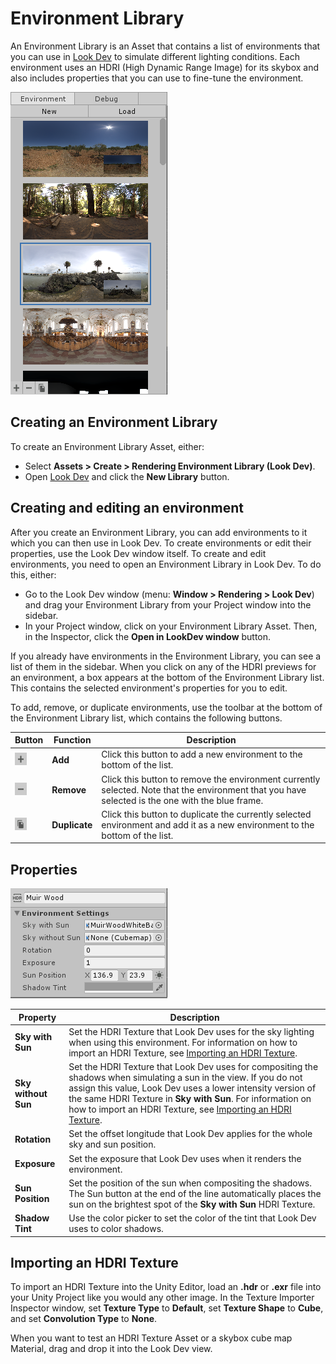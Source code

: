 # Environment Library

An Environment Library is an Asset that contains a list of environments that you can use in [Look Dev](Look-Dev.html) to simulate different lighting conditions. Each environment uses an HDRI (High Dynamic Range Image) for its skybox and also includes properties that you can use to fine-tune the environment.

<a name="Creation"></a>

![](Images/LookDevEnvironmentLibrary1.png)

## Creating an Environment Library

To create an Environment Library Asset, either:

- Select **Assets > Create > Rendering Environment Library (Look Dev)**.
- Open [Look Dev](Look-Dev.html) and click the **New Library** button.

## Creating and editing an environment

After you create an Environment Library, you can add environments to it which you can then use in Look Dev. To create environments or edit their properties, use the Look Dev window itself. To create and edit environments, you need to open an Environment Library in Look Dev. To do this, either:

- Go to the Look Dev window (menu: **Window > Rendering > Look Dev**) and drag your Environment Library from your Project window into the sidebar.
- In your Project window, click on your Environment Library Asset. Then, in the Inspector, click the **Open in LookDev window** button.

If you already have environments in the Environment Library, you can see a list of them in the sidebar. When you click on any of the HDRI previews for an environment, a box appears at the bottom of the Environment Library list. This contains the selected environment's properties for you to edit.

To add, remove, or duplicate environments, use the toolbar at the bottom of the Environment Library list, which contains the following buttons.

| **Button**                                                   | **Function**  | **Description**                                              |
| ------------------------------------------------------------ | ------------- | ------------------------------------------------------------ |
| ![](Images/LookDevEnvironmentLibrary2.png) | **Add**       | Click this button to add a new environment to the bottom of the list. |
| ![](Images/LookDevEnvironmentLibrary3.png) | **Remove**    | Click this button to remove the environment currently selected. Note that the environment that you have selected is the one with the blue frame. |
| ![](Images/LookDevEnvironmentLibrary4.png)                   | **Duplicate** | Click this button to duplicate the currently selected environment and add it as a new environment to the bottom of the list. |

## Properties

![](Images/LookDevEnvironmentLibrary5.png)

| **Property**        | **Description**                                              |
| ------------------- | ------------------------------------------------------------ |
| **Sky with Sun**    | Set the HDRI Texture that Look Dev uses for the sky lighting when using this environment. For information on how to import an HDRI Texture, see [Importing an HDRI Texture](#ImportingAnHDRI). |
| **Sky without Sun** | Set the HDRI Texture that Look Dev uses for compositing the shadows when simulating a sun in the view. If you do not assign this value, Look Dev uses a lower intensity version of the same HDRI Texture in **Sky with Sun**. For information on how to import an HDRI Texture, see [Importing an HDRI Texture](#ImportingAnHDRI). |
| **Rotation**        | Set the offset longitude that Look Dev applies for the whole sky and sun position. |
| **Exposure**        | Set the exposure that Look Dev uses when it renders the environment. |
| **Sun Position**    | Set the position of the sun when compositing the shadows. The Sun button at the end of the line automatically places the sun on the brightest spot of the **Sky with Sun** HDRI Texture. |
| **Shadow Tint**     | Use the color picker to set the color of the tint that Look Dev uses to color shadows. |

<a name="ImportingAnHDRI"></a>

## Importing an HDRI Texture

To import an HDRI Texture into the Unity Editor, load an **.hdr** or **.exr** file into your Unity Project like you would any other image. In the Texture Importer Inspector window, set **Texture Type** to **Default**, set **Texture Shape** to **Cube**, and set **Convolution Type** to **None**.

When you want to test an HDRI Texture Asset or a skybox cube map Material, drag and drop it into the Look Dev view.
